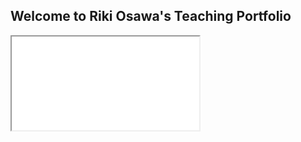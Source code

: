## Welcome to Riki Osawa's Teaching Portfolio

<iframe width=\"#{560}\" height=\"#{420}\" src=\"http://www.youtube.com/embed/UoZckxECLf0?color=white&theme=light\"></iframe>
